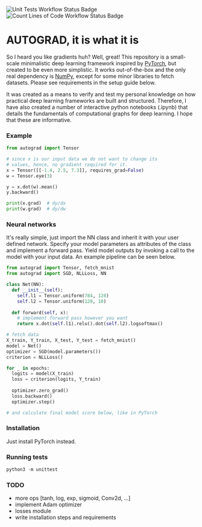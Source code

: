 ![Unit Tests Workflow Status Badge](https://github.com/willeagren/autograd/actions/workflows/unittests.yml/badge.svg) ![Count Lines of Code Workflow Status Badge](https://github.com/willeagren/autograd/blob/main/images/cloc.svg)

# AUTOGRAD, it is what it is
So I heard you like gradients huh? Well, great! This repository is a small-scale minimalistic deep learning framework inspired by [PyTorch](https://pytorch.org/), but created to be even more simplistic. It works out-of-the-box and the only real dependency is [NumPy](https://numpy.org/), except for some minor libraries to fetch datasets. Please see requirements in the setup guide below.

It was created as a means to verify and test my personal knowledge on how practical deep learning frameworks are built and structured. Therefore, I have also created a number of interactive python notebooks (.ipynb) that details the fundamentals of computational graphs for deep learning. I hope that these are informative. 

### Example
```python
from autograd import Tensor

# since x is our input data we do not want to change its 
# values, hence, no gradient required for it.
x = Tensor([[-1.4, 2.5, 7.3]], requires_grad=False)
w = Tensor.eye(3)

y = x.dot(w).mean()
y.backward()

print(x.grad)  # dy/dx
print(w.grad)  # dy/dw
```

### Neural networks
It's really simple, just import the NN class and inherit it with your user defined network. Specify your model parameters as attributes of the class and implement a forward pass. Yield model outputs by invoking a call to the model with your input data. An example pipeline can be seen below.
```python
from autograd import Tensor, fetch_mnist
from autograd import SGD, NLLLoss, NN

class Net(NN):
  def __init__(self):
    self.l1 = Tensor.uniform(784, 128)
    self.l2 = Tensor.uniform(128, 10)
  
  def forward(self, x):
    # implement forward pass however you want
    return x.dot(self.l1).relu().dot(self.l2).logsoftmax()

# fetch data
X_train, Y_train, X_test, Y_test = fetch_mnist()
model = Net()
optimizer = SGD(model.parameters())
criterion = NLLLoss()

for _ in epochs:
  logits = model(X_train)
  loss = criterion(logits, Y_train)
  
  optimizer.zero_grad()
  loss.backward()
  optimizer.step()

# and calculate final model score below, like in PyTorch
```

### Installation
Just install PyTorch instead.

### Running tests
```python
python3 -m unittest
```
### TODO
- more ops [tanh, log, exp, sigmoid, Conv2d, ...]
- implement Adam optimizer
- losses module
- write installation steps and requirements
